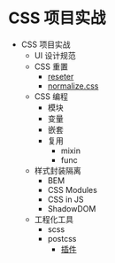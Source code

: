 # CSS 项目实战

- CSS 项目实战
  - UI 设计规范
  - CSS 重置
    - [reseter](https://github.com/resetercss/reseter.css)
    - [normalize.css](https://github.com/necolas/normalize.css)
  - CSS 编程
    - 模块
    - 变量
    - 嵌套
    - 复用
      - mixin
      - func
  - 样式封装隔离
    - BEM
    - CSS Modules
    - CSS in JS
    - ShadowDOM
  - 工程化工具
    - scss
    - postcss
      - [插件](#postcss-插件)